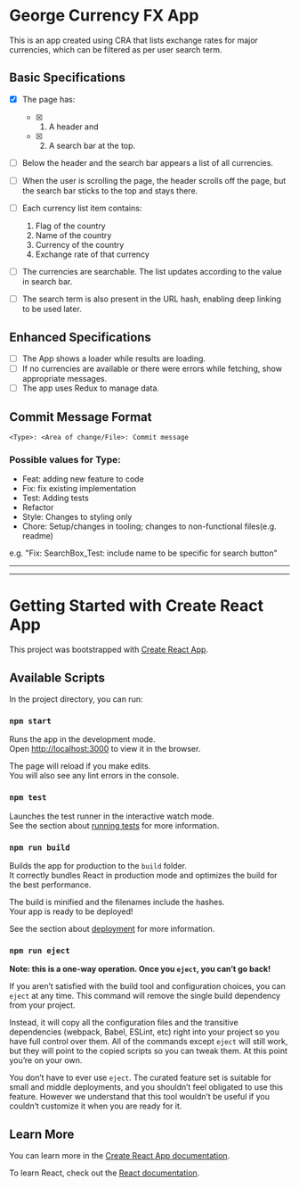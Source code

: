 # George Currency FX App

This is an app created using CRA that lists exchange rates for major currencies, which can be filtered as per user search term.

## Basic Specifications
- [x] The page has:
    - [x] 1. A header and 
    - [x] 2. A search bar at the top.
- [ ] Below the header and the search bar appears a list of all currencies.
- [ ] When the user is scrolling the page, the header scrolls off the page, but the search bar sticks to the top and stays there.
- [ ] Each currency list item contains:    
    1. Flag of the country
    1. Name of the country
    1. Currency of the country
    1. Exchange rate of that currency

- [ ] The currencies are searchable. The list updates according to the value in search bar.
- [ ] The search term is also present in the URL hash, enabling deep linking to be used later.

## Enhanced Specifications
- [ ] The App shows a loader while results are loading.
- [ ] If no currencies are available or there were errors while fetching, show appropriate messages.
- [ ] The app uses Redux to manage data.

## Commit Message Format

`<Type>: <Area of change/File>: Commit message`

### Possible values for Type:
* Feat: adding new feature to code
* Fix: fix existing implementation
* Test: Adding tests
* Refactor
* Style: Changes to styling only
* Chore: Setup/changes in tooling; changes to non-functional files(e.g. readme)

e.g. "Fix: SearchBox_Test: include name to be specific for search button"

---
---

# Getting Started with Create React App

This project was bootstrapped with [Create React App](https://github.com/facebook/create-react-app).

## Available Scripts

In the project directory, you can run:

### `npm start`

Runs the app in the development mode.\
Open [http://localhost:3000](http://localhost:3000) to view it in the browser.

The page will reload if you make edits.\
You will also see any lint errors in the console.

### `npm test`

Launches the test runner in the interactive watch mode.\
See the section about [running tests](https://facebook.github.io/create-react-app/docs/running-tests) for more information.

### `npm run build`

Builds the app for production to the `build` folder.\
It correctly bundles React in production mode and optimizes the build for the best performance.

The build is minified and the filenames include the hashes.\
Your app is ready to be deployed!

See the section about [deployment](https://facebook.github.io/create-react-app/docs/deployment) for more information.

### `npm run eject`

**Note: this is a one-way operation. Once you `eject`, you can’t go back!**

If you aren’t satisfied with the build tool and configuration choices, you can `eject` at any time. This command will remove the single build dependency from your project.

Instead, it will copy all the configuration files and the transitive dependencies (webpack, Babel, ESLint, etc) right into your project so you have full control over them. All of the commands except `eject` will still work, but they will point to the copied scripts so you can tweak them. At this point you’re on your own.

You don’t have to ever use `eject`. The curated feature set is suitable for small and middle deployments, and you shouldn’t feel obligated to use this feature. However we understand that this tool wouldn’t be useful if you couldn’t customize it when you are ready for it.

## Learn More

You can learn more in the [Create React App documentation](https://facebook.github.io/create-react-app/docs/getting-started).

To learn React, check out the [React documentation](https://reactjs.org/).
